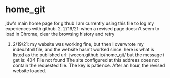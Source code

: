 # home_git
jdw's main home page for github
I am currently using this file to log my experiences with github. 
   2. 2/19/21: when a revised page doesn't seem to load in Chrome, clear the browsing history and retry
   1. 2/19/21: my website was working fine, but then I overwrote my index.html file, and the website hasn't worked since.
here is what is listed as the published url: jwecon.github.io/home_git/
but the message i get is: 404 File not found 
The site configured at this address does not contain the requested file.
The key is patience. After an hour, the revised website loaded.
